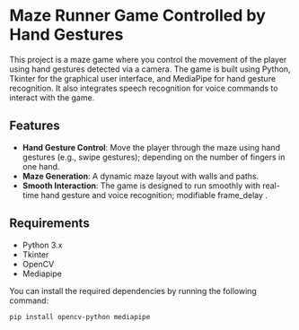 # Maze Runner Game Controlled by Hand Gestures

This project is a maze game where you control the movement of the player using hand gestures detected via a camera. The game is built using Python, Tkinter for the graphical user interface, and MediaPipe for hand gesture recognition. It also integrates speech recognition for voice commands to interact with the game.

## Features

- **Hand Gesture Control**: Move the player through the maze using hand gestures (e.g., swipe gestures); depending on the number of fingers in one hand.
- **Maze Generation**: A dynamic maze layout with walls and paths.
- **Smooth Interaction**: The game is designed to run smoothly with real-time hand gesture and voice recognition; modifiable frame_delay .

## Requirements

- Python 3.x
- Tkinter
- OpenCV
- Mediapipe


You can install the required dependencies by running the following command:

```bash
pip install opencv-python mediapipe 
